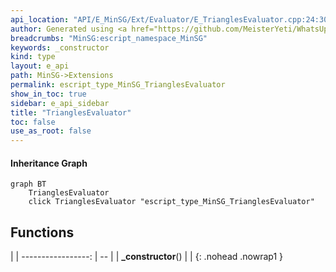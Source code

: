 ```yaml
---
api_location: "API/E_MinSG/Ext/Evaluator/E_TrianglesEvaluator.cpp:24:30"
author: Generated using <a href="https://github.com/MeisterYeti/WhatsUpDoc">WhatsUpDoc</a>
breadcrumbs: "MinSG:escript_namespace_MinSG"
keywords: _constructor
kind: type
layout: e_api
path: MinSG->Extensions
permalink: escript_type_MinSG_TrianglesEvaluator
show_in_toc: true
sidebar: e_api_sidebar
title: "TrianglesEvaluator"
toc: false
use_as_root: false
---
```


#### Inheritance Graph

```mermaid
graph BT
	TrianglesEvaluator
	click TrianglesEvaluator "escript_type_MinSG_TrianglesEvaluator"
```

## Functions

|
| -----------------: | -- | 
| **_constructor**() |  | 
{: .nohead .nowrap1 }

